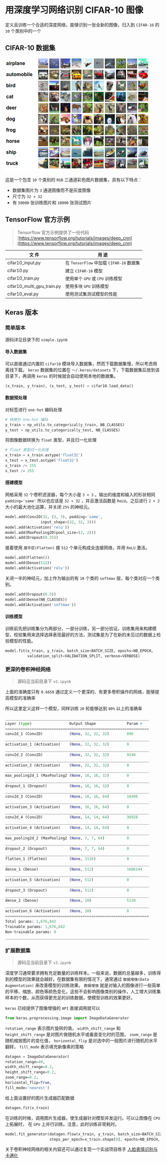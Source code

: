 # 用深度学习网络识别 CIFAR-10 图像

定义且训练一个合适的深度网络，能够识别一张全新的图像，归入到 `CIFAR-10` 的 `10` 个类别中的一个

## CIFAR-10 数据集

![dataset](./images/cifar10dataset.png)

这是一个包含 `10` 个类别的 `RGB` 三通道彩色图片数据集，具有以下特点：

- 数据集图片为 `3` 通道图像而不是灰度图像
- 尺寸为 `32 × 32`
- 有 `50000` 张训练图片和 `10000` 张测试图片

## TensorFlow 官方示例

> Tensorflow 官方示例提供了一份代码 [https://www.tensorflow.org/tutorials/images/deep_cnn](https://www.tensorflow.org/tutorials/images/deep_cnn)

|文 件|用 途|
|---|----|
|cifar10_input.py|在 `TensorFlow` 中加载 `CIFAR-10` 数据集|
|cifar10.py|建立 `CIFAR-10` 模型|
|cifar10_train.py|使用单个 `GPU` 或 `CPU` 训练模型|
|cifar10_multi_gpu_train.py|使用多块 `GPU` 训练模型|
|cifar10_eval.py|使用测试集测试模型的性能|

## Keras 版本

### 简单版本

源码详见目录下的 `simple.ipynb`

#### 导入数据集

可以直接通过内置的 `cifar10` 模块导入数据集，然而下载数据集慢，所以考虑用离线下载。 `keras` 数据集的位置在 `～/.keras/datasets` 下，下载数据集后放到该目录下，再调用 `keras` 的时候就会自动使用本地的数据集。

``` python
(x_train, y_train), (x_test, y_test) = cifar10.load_data()
```

#### 数据预处理

对标签进行 `one-hot` 编码处理

``` python
# 转换为 one-hot 编码
y_train = np_utils.to_categorical(y_train, NB_CLASSES)
y_test = np_utils.to_categorical(y_test, NB_CLASSES)
```

将图像数据转换为 `float` 类型，并且归一化处理

``` python
# float 类型归一化处理
x_train = x_train.astype('float32')
x_test = x_test.astype('float32')
x_train /= 255
x_test /= 255
```

#### 搭建模型

网格采用 `32` 个卷积滤波器，每个大小是 `3 × 3` 。输出的维度和输入的形状相同 `padding='same'` 所以也应该是 `32 × 32` ，并且激活函数是 `ReLU`。之后进行 `2 × 2` 大小的最大池化运算，并关闭 `25%` 的神经元。

``` python
model.add(Conv2D(32, (3, 3), padding='same',
                input_shape=(32, 32, 3)))
model.add(Activation('relu'))
model.add(MaxPooling2D(pool_size=(2, 2)))
model.add(Dropout(0.25))
```

接着使用 `展平层(Flatten)` 接 `512` 个单元构成全连接网络，并用 `ReLU` 激活。

``` python
model.add(Flatten())
model.add(Dense(512))
model.add(Activation('relu'))
```

关闭一半的神经元，加上作为输出的有 `10` 个类的 `softmax` 层，每个类对应一个类别。

``` python
model.add(Dropout(0.5))
model.add(Dense(NB_CLASSES))
model.add(Activation('softmax'))
```

#### 训练模型

训练前先把训练集分为两部分，一部分训练，另一部分验证。训练集用来构建模型，校验集用来选择选择表现最好的方法，测试集是为了在新的未见过的数据上检验模型的性能。

``` python
model.fit(x_train, y_train, batch_size=BATCH_SIZE, epochs=NB_EPOCH,
          validation_split=VALIDATION_SPLIT, verbose=VERBOSE)
```

### 更深的卷积神经网络

> 源码见当前目录下 `v2.ipynb`

上面的准确度只有 `0.6658` 通过定义一个更深的、有更多卷积操作的网络，能够提高模型的准确率

所以这里定义这样一个模型，同样训练 `20` 轮能够达到 `80%` 以上的准确率

``` python
_________________________________________________________________
Layer (type)                 Output Shape              Param #   
=================================================================
conv2d_1 (Conv2D)            (None, 32, 32, 32)        896       
_________________________________________________________________
activation_1 (Activation)    (None, 32, 32, 32)        0         
_________________________________________________________________
conv2d_2 (Conv2D)            (None, 32, 32, 32)        9248      
_________________________________________________________________
activation_2 (Activation)    (None, 32, 32, 32)        0         
_________________________________________________________________
max_pooling2d_1 (MaxPooling2 (None, 16, 16, 32)        0         
_________________________________________________________________
dropout_1 (Dropout)          (None, 16, 16, 32)        0         
_________________________________________________________________
conv2d_3 (Conv2D)            (None, 16, 16, 64)        18496     
_________________________________________________________________
activation_3 (Activation)    (None, 16, 16, 64)        0         
_________________________________________________________________
conv2d_4 (Conv2D)            (None, 14, 14, 64)        36928     
_________________________________________________________________
activation_4 (Activation)    (None, 14, 14, 64)        0         
_________________________________________________________________
max_pooling2d_2 (MaxPooling2 (None, 7, 7, 64)          0         
_________________________________________________________________
dropout_2 (Dropout)          (None, 7, 7, 64)          0         
_________________________________________________________________
flatten_1 (Flatten)          (None, 3136)              0         
_________________________________________________________________
dense_1 (Dense)              (None, 512)               1606144   
_________________________________________________________________
activation_5 (Activation)    (None, 512)               0         
_________________________________________________________________
dropout_3 (Dropout)          (None, 512)               0         
_________________________________________________________________
dense_2 (Dense)              (None, 10)                5130      
_________________________________________________________________
activation_6 (Activation)    (None, 10)                0         
=================================================================
Total params: 1,676,842
Trainable params: 1,676,842
Non-trainable params: 0
_________________________________________________________________
```

### 扩展数据集

> 源码见当前目录下  `v3.ipynb`

深度学习通常要求拥有充足数量的训练样本。一般来说，数据的总量越多，训练得到的模型的效果就会越好。在数据集有限的情况下，通常通过 `数据增强(Data Augmentation)` 来改善模型的训练效果。 `数据增强` 就是对输入的图像进行一些简单的平移、缩放、颜色等颜色变化，这些不会影响图像类别的操作，人工增大训练集样本的个数，从而获得更充足的训练数据，使模型训练的效果更好。

`keras` 已经提供了图像增强的 `API` 直接调用就可以

``` python
from keras.preprocessing.image import ImageDataGenerator
```

`rotation_range` 表示图片旋转的值， `width_shift_range` 和 `height_shift_range` 是对图片做随机水平或垂直变化时的范围， `zoom_range` 是随机缩放图片的变化值， `horizontal_flip` 是对选中的一般图片进行随机的水平翻转， `fill_mode` 表示填充新像素的策略

``` python
datagen = ImageDataGenerator(
rotation_range=40,
width_shift_range=0.2,
height_shift_range=0.2,
zoom_range=0.2,
horizontal_flip=True,
fill_mode='nearest')
```

给上面设置好的图片生成器匹配数据


``` python
datagen.fit(x_train)
```

在训练的时候，调用图片生成器，使生成器针对模型并发运行。可以让图像在 `CPU` 上拓展时， 在 `GPU` 上并行训练。注意，此时训练非常耗时。

``` python
model.fit_generator(datagen.flow(x_train, y_train, batch_size=BATCH_SIZE),
                    steps_per_epoch=x_train.shape[0], epochs=NB_EPOCH, verbose=VERBOSE)
```

关于卷积神经网络的相关内容还可以通过复现一个实战项目练手 [人脸表情识别与卡通化](https://github.com/zhouzaihang/FaceEmotionClassifier)
